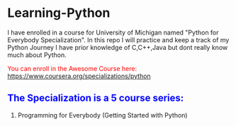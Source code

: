 # Learning-Python
I have enrolled in a course for University of Michigan named "Python for Everybody Specialization". In this repo I will practice and keep a track of my Python Journey
I have prior knowledge of C,C++,Java but dont really know much about Python.

<span style="color:red"> You can enroll in the Awesome Course here: https://www.coursera.org/specializations/python</span>

##  <span style="color:blue">The Specialization is a 5 course series:</span>
1. Programming for Everybody (Getting Started with Python)
